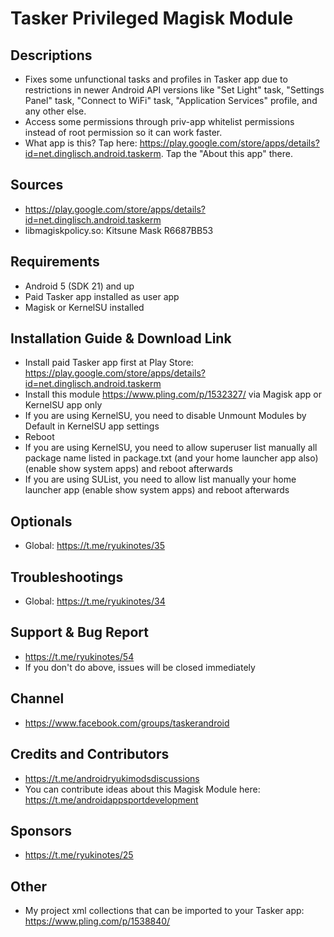 # Tasker Privileged Magisk Module

## Descriptions
- Fixes some unfunctional tasks and profiles in Tasker app due to restrictions in newer Android API versions like "Set Light" task, "Settings Panel" task, "Connect to WiFi" task, "Application Services" profile, and any other else.
- Access some permissions through priv-app whitelist permissions instead of root permission so it can work faster.
- What app is this? Tap here: https://play.google.com/store/apps/details?id=net.dinglisch.android.taskerm. Tap the "About this app" there.

## Sources
- https://play.google.com/store/apps/details?id=net.dinglisch.android.taskerm
- libmagiskpolicy.so: Kitsune Mask R6687BB53

## Requirements
- Android 5 (SDK 21) and up
- Paid Tasker app installed as user app
- Magisk or KernelSU installed

## Installation Guide & Download Link
- Install paid Tasker app first at Play Store: https://play.google.com/store/apps/details?id=net.dinglisch.android.taskerm
- Install this module https://www.pling.com/p/1532327/ via Magisk app or KernelSU app only
- If you are using KernelSU, you need to disable Unmount Modules by Default in KernelSU app settings
- Reboot
- If you are using KernelSU, you need to allow superuser list manually all package name listed in package.txt (and your home launcher app also) (enable show system apps) and reboot afterwards
- If you are using SUList, you need to allow list manually your home launcher app (enable show system apps) and reboot afterwards

## Optionals
- Global: https://t.me/ryukinotes/35

## Troubleshootings
- Global: https://t.me/ryukinotes/34

## Support & Bug Report
- https://t.me/ryukinotes/54
- If you don't do above, issues will be closed immediately

## Channel
- https://www.facebook.com/groups/taskerandroid

## Credits and Contributors
- https://t.me/androidryukimodsdiscussions
- You can contribute ideas about this Magisk Module here: https://t.me/androidappsportdevelopment

## Sponsors
- https://t.me/ryukinotes/25

## Other
- My project xml collections that can be imported to your Tasker app: https://www.pling.com/p/1538840/


